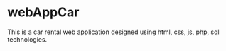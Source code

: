 # webAppCar
This is a car rental web application designed using html, css, js, php, sql technologies.
